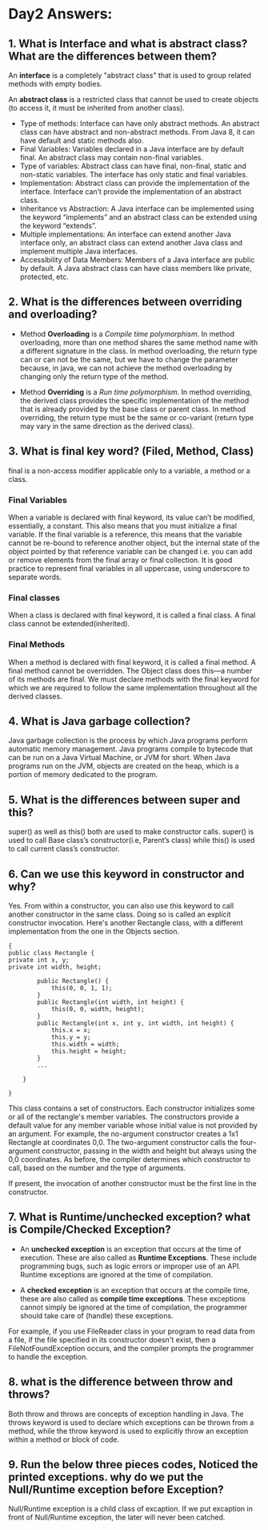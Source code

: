 # Day2 Answers:

## 1. What is Interface and what is abstract class? What are the differences between them?

An **interface** is a completely "abstract class" that is used to group related methods with empty bodies.

An **abstract class** is a restricted class that cannot be used to create objects (to access it, it must be inherited from another class).

- Type of methods: Interface can have only abstract methods. An abstract class can have abstract and non-abstract methods. From Java 8, it can have default and static methods also.
- Final Variables: Variables declared in a Java interface are by default final. An abstract class may contain non-final variables.
- Type of variables: Abstract class can have final, non-final, static and non-static variables. The interface has only static and final variables.
- Implementation: Abstract class can provide the implementation of the interface. Interface can’t provide the implementation of an abstract class.
- Inheritance vs Abstraction: A Java interface can be implemented using the keyword “implements” and an abstract class can be extended using the keyword “extends”.
- Multiple implementations: An interface can extend another Java interface only, an abstract class can extend another Java class and implement multiple Java interfaces.
- Accessibility of Data Members: Members of a Java interface are public by default. A Java abstract class can have class members like private, protected, etc.

## 2. What is the differences between overriding and overloading?

- Method **Overloading** is a _Compile time polymorphism_. In method overloading, more than one method shares the same method name with a different signature in the class. In method overloading, the return type can or can not be the same, but we have to change the parameter because, in java, we can not achieve the method overloading by changing only the return type of the method.

- Method **Overriding** is a _Run time polymorphism_. In method overriding, the derived class provides the specific implementation of the method that is already provided by the base class or parent class. In method overriding, the return type must be the same or co-variant (return type may vary in the same direction as the derived class).

## 3. What is final key word? (Filed, Method, Class)

final is a non-access modifier applicable only to a variable, a method or a class.

### Final Variables

When a variable is declared with final keyword, its value can’t be modified, essentially, a constant. This also means that you must initialize a final variable. If the final variable is a reference, this means that the variable cannot be re-bound to reference another object, but the internal state of the object pointed by that reference variable can be changed i.e. you can add or remove elements from the final array or final collection. It is good practice to represent final variables in all uppercase, using underscore to separate words.

### Final classes

When a class is declared with final keyword, it is called a final class. A final class cannot be extended(inherited).

### Final Methods

When a method is declared with final keyword, it is called a final method. A final method cannot be overridden. The Object class does this—a number of its methods are final. We must declare methods with the final keyword for which we are required to follow the same implementation throughout all the derived classes.

## 4. What is Java garbage collection?

Java garbage collection is the process by which Java programs perform automatic memory management. Java programs compile to bytecode that can be run on a Java Virtual Machine, or JVM for short. When Java programs run on the JVM, objects are created on the heap, which is a portion of memory dedicated to the program.

## 5. What is the differences between super and this?

super() as well as this() both are used to make constructor calls. super() is used to call Base class’s constructor(i.e, Parent’s class) while this() is used to call current class’s constructor.

## 6. Can we use this keyword in constructor and why?

Yes. From within a constructor, you can also use this keyword to call another constructor in the same class. Doing so is called an explicit constructor invocation. Here's another Rectangle class, with a different implementation from the one in the Objects section.

```
{
public class Rectangle {
private int x, y;
private int width, height;

        public Rectangle() {
            this(0, 0, 1, 1);
        }
        public Rectangle(int width, int height) {
            this(0, 0, width, height);
        }
        public Rectangle(int x, int y, int width, int height) {
            this.x = x;
            this.y = y;
            this.width = width;
            this.height = height;
        }
        ...

    }

}
```

This class contains a set of constructors. Each constructor initializes some or all of the rectangle's member variables. The constructors provide a default value for any member variable whose initial value is not provided by an argument. For example, the no-argument constructor creates a 1x1 Rectangle at coordinates 0,0. The two-argument constructor calls the four-argument constructor, passing in the width and height but always using the 0,0 coordinates. As before, the compiler determines which constructor to call, based on the number and the type of arguments.

If present, the invocation of another constructor must be the first line in the constructor.

## 7. What is Runtime/unchecked exception? what is Compile/Checked Exception?

- An **unchecked exception** is an exception that occurs at the time of execution. These are also called as **Runtime Exceptions**. These include programming bugs, such as logic errors or improper use of an API. Runtime exceptions are ignored at the time of compilation.

- A **checked exception** is an exception that occurs at the compile time, these are also called as **compile time exceptions**. These exceptions cannot simply be ignored at the time of compilation, the programmer should take care of (handle) these exceptions.

For example, if you use FileReader class in your program to read data from a file, if the file specified in its constructor doesn't exist, then a FileNotFoundException occurs, and the compiler prompts the programmer to handle the exception.

## 8. what is the difference between throw and throws?

Both throw and throws are concepts of exception handling in Java. The throws keyword is used to declare which exceptions can be thrown from a method, while the throw keyword is used to explicitly throw an exception within a method or block of code.

## 9. Run the below three pieces codes, Noticed the printed exceptions. why do we put the Null/Runtime exception before Exception?

Null/Runtime exception is a child class of excaption. If we put excaption in front of Null/Runtime exception, the later will never been catched.
